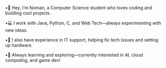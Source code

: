 •👋 Hey, I’m Noman, a Computer Science student who loves coding and building cool projects.

•💻 I work with Java, Python, C, and Web Tech—always experimenting with new ideas.

•🔧 I also have experience in IT support, helping fix tech issues and setting up hardware.

•🌱 Always learning and exploring—currently interested in AI, cloud computing, and game dev!
